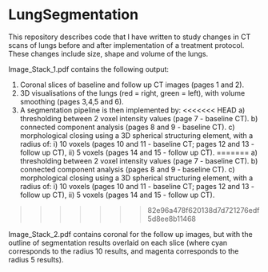 # LungSegmentation

This repository describes code that I have written to study changes in CT scans
of lungs before and after implementation of a treatment protocol. These changes
include size, shape and volume of the lungs.

Image_Stack_1.pdf contains the following output:
1) Coronal slices of baseline and follow up CT images (pages 1 and 2).
2) 3D visualisations of the lungs (red = right, green = left), with volume
   smoothing (pages 3,4,5 and 6).
3) A segmentation pipeline is then implemented by:
<<<<<<< HEAD
a) thresholding between 2 voxel intensity values (page 7 - baseline CT).
b) connected component analysis (pages 8 and 9 - baseline CT).
c) morphological closing using a 3D spherical structuring element, with a
   radius of:
i)  10 voxels (pages 10 and 11 - baseline CT; pages 12 and 13 - follow up CT),
ii) 5 voxels (pages 14 and 15 - follow up CT).
=======
  a) thresholding between 2 voxel intensity values (page 7 - baseline CT).
  b) connected component analysis (pages 8 and 9 - baseline CT).
  c) morphological closing using a 3D spherical structuring element, with a
     radius of:
      i)  10 voxels (pages 10 and 11 - baseline CT; pages 12 and 13 - follow up
          CT),
      ii) 5 voxels (pages 14 and 15 - follow up CT).
>>>>>>> 82e96a478f620138d7d721276edf5d8ee8b11468

Image_Stack_2.pdf contains coronal for the follow up images, but with the
outline of segmentation results overlaid on each slice (where cyan corresponds
to the radius 10 results, and magenta corresponds to the radius 5 results).
